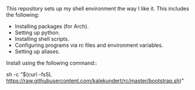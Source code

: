 This repository sets up my shell environment the way I like it.  This includes 
the following:

- Installing packages (for Arch).
- Setting up python.
- Installing shell scripts.
- Configuring programs via rc files and environment variables.
- Setting up aliases.

Install using the following command::

  sh -c "$(curl -fsSL https://raw.githubusercontent.com/kalekundert/rc/master/bootstrap.sh)"
